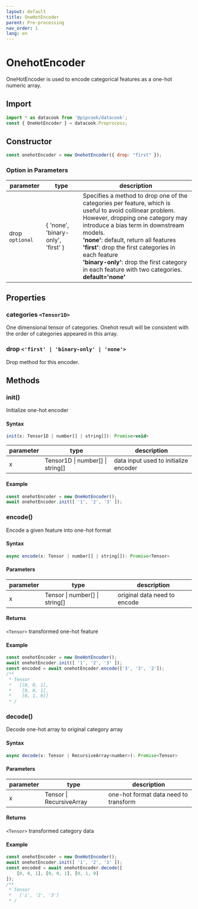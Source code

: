 ```yaml
---
layout: default
title: OneHotEncoder
parent: Pre-processing
nav_order: 1
lang: en
---
```


# OnehotEncoder

OneHotEncoder is used to encode categorical features as a one-hot numeric array.

## Import

```javascript
import * as datacook from '@pipcook/datacook';
const { OneHotEncoder } = datacook.Preprocess;
```

## Constructor

```javascript
const onehotEncoder = new OnehotEncoder({ drop: "first" });
```

### Option in Parameters

| parameter | type | description |
| --------- | ---- | ----------- |
| drop `optional` | \{ 'none', 'binary-only', 'first' \} | Specifies a method to drop one of the categories per feature, which is useful to avoid collinear problem. However, dropping one category may introduce a bias term in downstream models.<br/>**'none'**: default, return all features <br/>**'first'**: drop the first categories in each feature<br/>**'binary-only'**: drop the first category in each feature with two categories.<br/> **default='none'**|


## Properties

### categories `<Tensor1D>`

One dimensional tensor of categories. Onehot result will be consistent with the order of categories appeared in this array.

### drop `<'first' | 'binary-only' | 'none'>`

Drop method for this encoder.

## Methods

### init()

Initialize one-hot encoder

#### Syntax

```javascript
init(x: Tensor1D | number[] | string[]): Promise<void>
```

| parameter | type | description |
| --------- | ---- | ----------- |
| x | Tensor1D \| number[] \| string[] | data input used to initialize encoder | 

#### Example

```javascript
const onehotEncoder = new OneHotEncoder();
await onehotEncoder.init([ '1', '2', '3' ]);
```

### encode()

Encode a given feature into one-hot format

#### Syntax

```javascript
async encode(x: Tensor | number[] | string[]): Promise<Tensor>
```

#### Parameters

| parameter | type | description |
| --------- | ---- | ----------- |
| x | Tensor \| number[] \| string[] | original data need to encode |


#### Returns

`<Tensor>` transformed one-hot feature

#### Example

```javascript
const onehotEncoder = new OneHotEncoder();
await onehotEncoder.init([ '1', '2', '3' ]);
const encoded = await onehotEncoder.encode(['3', '3', '2']);
/**
 * Tensor
 *   [[0, 0, 1],
 *    [0, 0, 1],
 *    [0, 1, 0]]
 * /
```


### decode()

Decode one-hot array to original category array

#### Syntax

```javascript
async decode(x: Tensor | RecursiveArray<number>): Promise<Tensor>
```

#### Parameters

| parameter | type | description |
| --------- | ---- | ----------- |
| x | Tensor \| RecursiveArray<number> | one-hot format data need to transform |

#### Returns

`<Tensor>` transformed category data

#### Example

```javascript
const onehotEncoder = new OneHotEncoder();
await onehotEncoder.init([ '1', '2', '3' ]);
const encoded = await onehotEncoder.decode([
    [0, 0, 1], [0, 0, 1], [0, 1, 0]
]);
/**
 * Tensor
 *   ['1', '2', '3']
 * /
```











